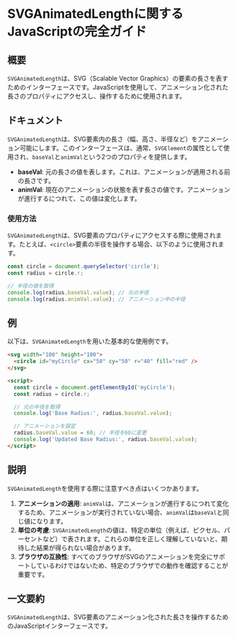 <!--
Meta Description: # SVGAnimatedLengthに関するJavaScriptの完全ガイド ## 概要 `SVGAnimatedLength`は、SVG（Scalable Vector Graphics）の要素の長さを表すためのインターフェースです。JavaScriptを使用して、アニメーション化された長さのプ...
Meta Keywords: radius, svganimatedlength, baseval, circle, animval
-->

# SVGAnimatedLengthに関するJavaScriptの完全ガイド

## 概要
`SVGAnimatedLength`は、SVG（Scalable Vector Graphics）の要素の長さを表すためのインターフェースです。JavaScriptを使用して、アニメーション化された長さのプロパティにアクセスし、操作するために使用されます。

## ドキュメント
`SVGAnimatedLength`は、SVG要素内の長さ（幅、高さ、半径など）をアニメーション可能にします。このインターフェースは、通常、`SVGElement`の属性として使用され、`baseVal`と`animVal`という2つのプロパティを提供します。

- **baseVal**: 元の長さの値を表します。これは、アニメーションが適用される前の長さです。
- **animVal**: 現在のアニメーションの状態を表す長さの値です。アニメーションが進行するにつれて、この値は変化します。

### 使用方法
`SVGAnimatedLength`は、SVG要素のプロパティにアクセスする際に使用されます。たとえば、`<circle>`要素の半径を操作する場合、以下のように使用されます。

```javascript
const circle = document.querySelector('circle');
const radius = circle.r;

// 半径の値を取得
console.log(radius.baseVal.value); // 元の半径
console.log(radius.animVal.value); // アニメーション中の半径
```

## 例
以下は、`SVGAnimatedLength`を用いた基本的な使用例です。

```html
<svg width="100" height="100">
  <circle id="myCircle" cx="50" cy="50" r="40" fill="red" />
</svg>

<script>
  const circle = document.getElementById('myCircle');
  const radius = circle.r;

  // 元の半径を取得
  console.log('Base Radius:', radius.baseVal.value);

  // アニメーションを設定
  radius.baseVal.value = 60; // 半径を60に変更
  console.log('Updated Base Radius:', radius.baseVal.value);
</script>
```

## 説明
`SVGAnimatedLength`を使用する際に注意すべき点はいくつかあります。

1. **アニメーションの適用**: `animVal`は、アニメーションが進行するにつれて変化するため、アニメーションが実行されていない場合、`animVal`は`baseVal`と同じ値になります。
2. **単位の考慮**: `SVGAnimatedLength`の値は、特定の単位（例えば、ピクセル、パーセントなど）で表されます。これらの単位を正しく理解していないと、期待した結果が得られない場合があります。
3. **ブラウザの互換性**: すべてのブラウザがSVGのアニメーションを完全にサポートしているわけではないため、特定のブラウザでの動作を確認することが重要です。

## 一文要約
`SVGAnimatedLength`は、SVG要素のアニメーション化された長さを操作するためのJavaScriptインターフェースです。